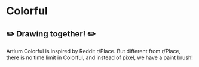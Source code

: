 # Colorful
## ✏️ Drawing together! ✏️

Artium Colorful is inspired by Reddit r/Place. But different from r/Place, there is no time limit in Colorful, and instead of pixel, we have a paint brush!
